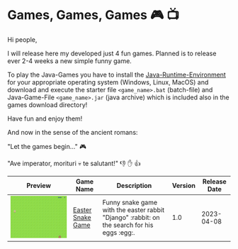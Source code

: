 # Games, Games, Games :video_game: :tv:

Hi people,

I will release here my developed just 4 fun games. Planned is to release ever 2-4 weeks a new simple funny game.

To play the Java-Games you have to install the <a href="https://www.java.com/de/download/manual.jsp">Java-Runtime-Environment</a> for your appropriate operating system (Windows, Linux, MacOS) and download and execute the starter file ```<game_name>.bat``` (batch-file) and Java-Game-File ```<game_name>.jar``` (java archive)  which is included also in the games download directory!

Have fun and enjoy them!

And now in the sense of the ancient romans:

"Let the games begin..." :video_game:

"Ave imperator, morituri :skull: te salutant!" :thumbsdown: :hand: :thumbsup:

<table>
<thead>
  <tr>
    <th>Preview</th>
    <th>Game Name</th>
    <th>Description</th>
    <th>Version</th>
    <th>Release Date</th>
  </tr>
</thead>
<tbody>
  <tr>
    <td><img src="./pics/snake_preview.gif"</td>
    <td><a href="Easter_Snake/"/>Easter Snake Game</a></td>
    <td>Funny snake game with the easter rabbit "Django" :rabbit: on the search for his eggs :egg:.</td>
    <td>1.0</td>
    <td>2023-04-08</td>
  </tr>
</tbody>
</table>
